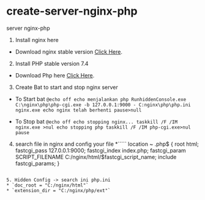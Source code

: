 # create-server-nginx-php
server nginx-php
1. Install nginx here
  * Download nginx stable version [Click Here](http://nginx.org/en/download.html).


2. Install PHP stable version 7.4
  * Download Php here [Click Here](https://windows.php.net/download/).
3. Create Bat to start and stop nginx server
  * To Start bat
  ``@echo off
echo menjalankan php
RunhiddenConsole.exe C:\nginx\php\php-cgi.exe -b 127.0.0.1:9000 - C:nginx\php\php.ini
nginx.exe
echo nginx telah berhenti
pause>null``


  * To Stop bat
  ``@echo off
echo stopping nginx...
taskkill /F /IM nginx.exe >nul
echo stopping php
taskkill /F /IM php-cgi.exe>nul
pause``
    
    
4. search file in nginx and config your file
 *`````
 location ~ \.php$ {
           root           html;
           fastcgi_pass   127.0.0.1:9000;
           fastcgi_index  index.php;
           fastcgi_param  SCRIPT_FILENAME  C:/nginx/html/$fastcgi_script_name;
           include        fastcgi_params;
        }
 ````

5. Hidden Config -> search ini php.ini
 * `doc_root = "C:/nginx/html"`
 * `extension_dir = "C:/nginx/php/ext"`
